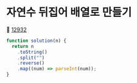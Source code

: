 # 자연수 뒤집어 배열로 만들기
🔗 <a href="https://school.programmers.co.kr/learn/courses/30/lessons/12932">12932</a>


```javascript
function solution(n) {
  return n
    .toString()
    .split("")
    .reverse()
    .map((num) => parseInt(num));
}
```
